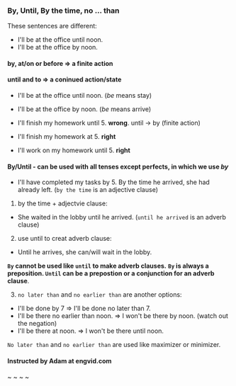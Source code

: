 ### By, Until, By the time, no ... than

These sentences are different:

- I'll be at the office until noon.
- I'll be at the office by noon.

#### by, at/on or before => a finite action
#### until and to => a coninued action/state

- I'll be at the office until noon. (*be* means stay)
- I'll be at the office by noon. (*be* means arrive)  

- I'll finish my homework until 5. **wrong**. until -> by (finite action)
- I'll finish my homework at 5. **right**
- I'll work on my homework until 5. **right**

#### By/Until - can be used with all tenses except perfects, in which we use *by*

- I'll have completed my tasks by 5.
By the time he arrived, she had already left. (`by the time` is an adjective clause)

1. by the time + adjectvie clause:
- She waited in the lobby until he arrived. (`until he arrived` is an adverb clause)

2. use until to creat adverb clause:
- Until he arrives, she can/will wait in the lobby. 

**`By` cannot be used like `until` to make adverb clauses.**
**`By` is always a preposition. `Until` can be a prepostion or a conjunction for an adverb clause**.

3. `no later than` and `no earlier than` are another options:
- I'll be done by 7 => I'll be done no later than 7.
- I'll be there no earlier than noon. => I won't be there by noon. (watch out the negation)
- I'll be there at noon. => I won't be there until noon.

`No later than` and `no earlier than` are used like maximizer or minimizer.

#### Instructed by Adam at engvid.com

~
~
~
~

